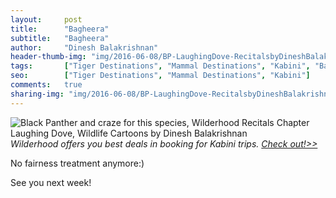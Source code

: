 ```yaml
---
layout:     post
title:      "Bagheera"
subtitle:   "Bagheera"
author:     "Dinesh Balakrishnan"
header-thumb-img: "img/2016-06-08/BP-LaughingDove-RecitalsbyDineshBalakrishnan-thumb.jpg"
tags:       ["Tiger Destinations", "Mammal Destinations", "Kabini", "Bagheera"]
seo: 		["Tiger Destinations", "Mammal Destinations", "Kabini"]
comments:   true
sharing-img: "img/2016-06-08/BP-LaughingDove-RecitalsbyDineshBalakrishnan.jpg"
---
```



<img src="{{ site.baseurl }}/img/2016-06-08/BP-LaughingDove-RecitalsbyDineshBalakrishnan.jpg" alt="Black Panther and craze for this species, Wilderhood Recitals Chapter Laughing Dove, Wildlife Cartoons by Dinesh Balakrishnan">

<em>
Wilderhood offers you best deals in booking for Kabini trips. <a href="http://www.wilderhood.com/destination/Kabini" target="_blank">Check out!>></a>
</em>

<p>
No fairness treatment anymore:)
</p>

<p>
See you next week!
</p>
